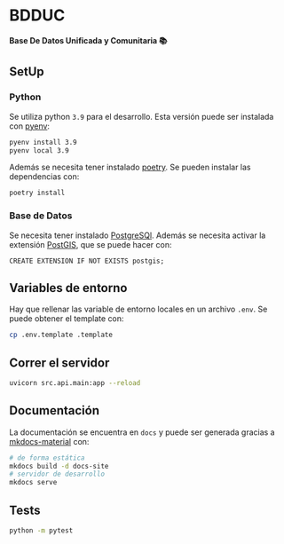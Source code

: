 # BDDUC

**Base De Datos Unificada y Comunitaria 📚**

## SetUp

### Python

Se utiliza python `3.9` para el desarrollo.
Esta versión puede ser instalada con [pyenv][pyenv]:

```bash
pyenv install 3.9
pyenv local 3.9
```

Además se necesita tener instalado [poetry][poetry].
Se pueden instalar las dependencias con:

```bash
poetry install
```
[pyenv]: https://github.com/pyenv/pyenv#simple-python-version-management-pyenv
[poetry]: https://python-poetry.org/

### Base de Datos

Se necesita tener instalado [PostgreSQl][postgresql-download].
Además se necesita activar la extensión [PostGIS][postgis], que se
puede hacer con:

```psql
CREATE EXTENSION IF NOT EXISTS postgis;
```

[postgresql-download]: https://www.postgresql.org/download/
[postgis]: https://postgis.net/documentation/

## Variables de entorno

Hay que rellenar las variable de entorno locales en un archivo `.env`.
Se puede obtener el template con:

```bash
cp .env.template .template
```

## Correr el servidor

```bash
uvicorn src.api.main:app --reload
```

## Documentación

La documentación se encuentra en `docs` y puede ser generada
gracias a [mkdocs-material][mkdocs-material] con:

```bash
# de forma estática
mkdocs build -d docs-site
# servidor de desarrollo
mkdocs serve
```
[mkdocs-material]: https://squidfunk.github.io/mkdocs-material/

## Tests

```bash
python -m pytest
```
